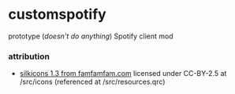 # customspotify
prototype (*doesn't do anything*) Spotify client mod

### attribution
* [silkicons 1.3 from famfamfam.com](http://www.famfamfam.com/lab/icons/silk/) licensed under CC-BY-2.5
    at /src/icons 
    (referenced at /src/resources.qrc)